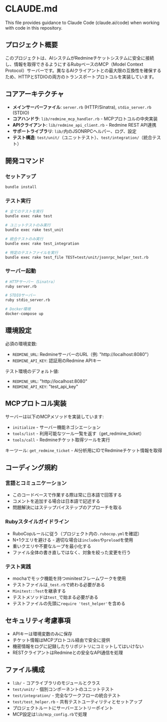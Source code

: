 # CLAUDE.md

This file provides guidance to Claude Code (claude.ai/code) when working with code in this repository.

## プロジェクト概要

このプロジェクトは、AIシステムがRedmineチケットシステムに安全に接続し、情報を取得できるようにするRubyベースのMCP（Model Context Protocol）サーバーです。異なるAIクライアントとの最大限の互換性を確保するため、HTTPとSTDIOの両方のトランスポートプロトコルを実装しています。

## コアアーキテクチャ

- **メインサーバーファイル**: `server.rb` (HTTP/Sinatra), `stdio_server.rb` (STDIO)
- **コアハンドラ**: `lib/redmine_mcp_handler.rb` - MCPプロトコルの中央実装
- **APIクライアント**: `lib/redmine_api_client.rb` - Redmine REST API連携
- **サポートライブラリ**: `lib/`内のJSONRPCヘルパー、ログ、設定
- **テスト構造**: `test/unit/`（ユニットテスト）、`test/integration/`（統合テスト）

## 開発コマンド

### セットアップ
```bash
bundle install
```

### テスト実行
```bash
# 全てのテストを実行
bundle exec rake test

# ユニットテストのみ実行
bundle exec rake test_unit

# 統合テストのみ実行
bundle exec rake test_integration

# 特定のテストファイルを実行
bundle exec rake test_file TEST=test/unit/jsonrpc_helper_test.rb
```

### サーバー起動
```bash
# HTTPサーバー（Sinatra）
ruby server.rb

# STDIOサーバー
ruby stdio_server.rb

# Docker環境
docker-compose up
```

## 環境設定

必須の環境変数:
- `REDMINE_URL`: RedmineサーバーのURL（例: "http://localhost:8080"）
- `REDMINE_API_KEY`: 認証用のRedmine APIキー

テスト環境のデフォルト値:
- `REDMINE_URL`: "http://localhost:8080"
- `REDMINE_API_KEY`: "test_api_key"

## MCPプロトコル実装

サーバーは以下のMCPメソッドを実装しています:
- `initialize` - サーバー機能ネゴシエーション
- `tools/list` - 利用可能なツール一覧を返す（get_redmine_ticket）
- `tools/call` - Redmineチケット取得ツールを実行

キーツール: `get_redmine_ticket` - AI分析用にIDでRedmineチケット情報を取得

## コーディング規約

### 言語とコミュニケーション
- このコードベースで作業する際は常に日本語で回答する
- コメントを追加する場合は日本語で記述する
- 問題解決にはステップバイステップのアプローチを取る

### Rubyスタイルガイドライン
- RuboCopルールに従う（プロジェクト内の`.rubocop.yml`を確認）
- N+1クエリを避ける - 適切な場合は`includes`や`preload`を使用
- 重いクエリや不要なループを最小化する
- ファイル全体の書き直しではなく、対象を絞った変更を行う

### テスト実践
- mochaでモック機能を持つminitestフレームワークを使用
- テストファイルは`_test.rb`で終わる必要がある
- `Minitest::Test`を継承する
- テストメソッドは`test_`で始まる必要がある
- テストファイルの先頭に`require 'test_helper'`を含める

## セキュリティ考慮事項

- APIキーは環境変数のみに保存
- チケット情報はMCPプロトコル経由で安全に提供
- 機密情報をログに記録したりリポジトリにコミットしてはいけない
- RESTクライアントはRedmineとの安全なAPI通信を処理

## ファイル構成

- `lib/` - コアライブラリのモジュールとクラス
- `test/unit/` - 個別コンポーネントのユニットテスト
- `test/integration/` - 完全なワークフローの統合テスト
- `test/test_helper.rb` - 共有テストユーティリティとセットアップ
- プロジェクトルートにサーバーエントリーポイント
- MCP設定は`lib/mcp_config.rb`で処理